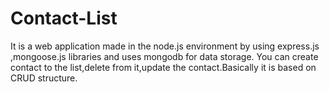# Contact-List
It is a web application made in the node.js environment by using express.js ,mongoose.js libraries and uses mongodb for data storage.
You can create contact to the list,delete from it,update the contact.Basically it is based on CRUD structure.
